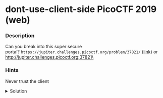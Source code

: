 # dont-use-client-side PicoCTF 2019 (web)
### Description
Can you break into this super secure portal? `https://jupiter.challenges.picoctf.org/problem/37821/` ([link](https://jupiter.challenges.picoctf.org/problem/37821/)) or http://jupiter.challenges.picoctf.org:37821\

### Hints
Never trust the client

<details>
<summary>Solution</summary>

View source on the challenge page. Notice the verify function. Construct the string that would pass that check.

Final flag: `picoCTF{no_clients_plz_1a3c89}`
</details>

